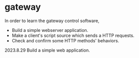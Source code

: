 # gateway
In order to learn the gateway control software, 
- Build a simple webserver application.
- Make a client's script source which sends a HTTP requests.
- Check and confirm some HTTP methods' behaviors.

2023.8.29 Build a simple web application.